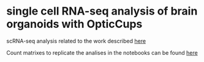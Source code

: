 # single cell RNA-seq analysis of brain organoids with OpticCups 

scRNA-seq analysis related to the work described [here](https://www.biorxiv.org/content/10.1101/2021.03.30.437506v1)

Count matrixes to replicate the analises in the notebooks can be found [here](https://drive.google.com/drive/folders/1ul938xJI2Yu1HD5KJWWkN0ZZn5nD9-3X?usp=sharing)

